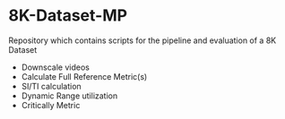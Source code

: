 # 8K-Dataset-MP
Repository which contains scripts for the pipeline and evaluation of a 8K Dataset

- Downscale videos
- Calculate Full Reference Metric(s)
- SI/TI calculation
- Dynamic Range utilization
- Critically Metric

